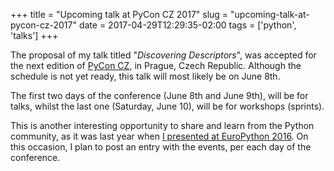 +++
title = "Upcoming talk at PyCon CZ 2017"
slug = "upcoming-talk-at-pycon-cz-2017"
date = 2017-04-29T12:29:35-02:00
tags = ['python', 'talks']
+++

The proposal of my talk titled \"*Discovering Descriptors*\", was
accepted for the next edition of [PyCon CZ](https://cz.pycon.org/2017/),
in Prague, Czech Republic. Although the schedule is not yet ready, this
talk will most likely be on June 8th.

The first two days of the conference (June 8th and June 9th), will be
for talks, whilst the last one (Saturday, June 10), will be for
workshops (sprints).

This is another interesting opportunity to share and learn from the
Python community, as it was last year when [I presented at EuroPython
2016](link://slug/my-talk-europython-2016). On this occasion, I plan to
post an entry with the events, per each day of the conference.
